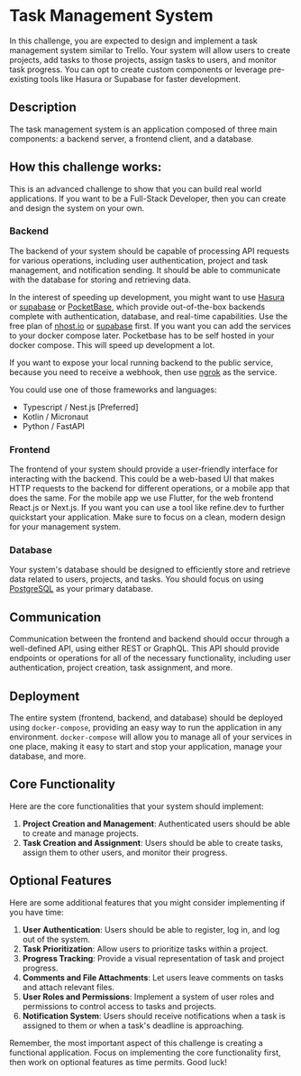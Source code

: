 # Task Management System

In this challenge, you are expected to design and implement a task management system similar to Trello. Your system will
allow users to create projects, add tasks to those projects, assign tasks to users, and monitor task progress. You can
opt to create custom components or leverage pre-existing tools like Hasura or Supabase for faster development.

## Description

The task management system is an application composed of three main components: a backend server, a frontend client, and
a database.

## How this challenge works:

This is an advanced challenge to show that you can build real world applications. If you want to be a Full-Stack
Developer, then you can create and design the system on your own.

### Backend

The backend of your system should be capable of processing API requests for various operations, including user
authentication, project and task management, and notification sending. It should be able to communicate with the
database for storing and retrieving data.

In the interest of speeding up development, you might want to use [Hasura](https://hasura.io/)
or [supabase](https://supabase.com/) or [PocketBase](https://pocketbase.io/), which provide out-of-the-box backends
complete with authentication, database, and real-time capabilities.
Use the free plan of [nhost.io](https://nhost.io/) or [supabase](https://supabase.com/) first. If you want you can add
the services to your docker compose later.
Pocketbase has to be self hosted in your docker compose.
This will speed up development a lot.

If you want to expose your local running backend to the public service, because you need to receive a webhook, then use
[ngrok](https://ngrok.com/) as the service.

You could use one of those frameworks and languages:

- Typescript / Nest.js [Preferred]
- Kotlin / Micronaut
- Python / FastAPI

### Frontend

The frontend of your system should provide a user-friendly interface for interacting with the backend. This could be a
web-based UI that makes HTTP requests to the backend for different operations, or a mobile app that does the same.
For the mobile app we use Flutter, for the web frontend React.js or Next.js. If you want you can use a tool like
refine.dev to further quickstart your application.
Make sure to focus on a clean, modern design for your management system.

### Database

Your system's database should be designed to efficiently store and retrieve data related to users, projects, and tasks.
You should focus on using [PostgreSQL](https://www.postgresql.org/) as your primary database.

## Communication

Communication between the frontend and backend should occur through a well-defined API, using either REST or GraphQL.
This API should provide endpoints or operations for all of the necessary functionality, including user authentication,
project creation, task assignment, and more.

## Deployment

The entire system (frontend, backend, and database) should be deployed using `docker-compose`, providing an easy way to
run the application in any environment. `docker-compose` will allow you to manage all of your services in one place,
making it easy to start and stop your application, manage your database, and more.

## Core Functionality

Here are the core functionalities that your system should implement:

1. **Project Creation and Management**: Authenticated users should be able to create and manage projects.
2. **Task Creation and Assignment**: Users should be able to create tasks, assign them to other users, and monitor their
   progress.

## Optional Features

Here are some additional features that you might consider implementing if you have time:

1. **User Authentication**: Users should be able to register, log in, and log out of the system.
2. **Task Prioritization**: Allow users to prioritize tasks within a project.
3. **Progress Tracking**: Provide a visual representation of task and project progress.
4. **Comments and File Attachments**: Let users leave comments on tasks and attach relevant files.
5. **User Roles and Permissions**: Implement a system of user roles and permissions to control access to tasks and
   projects.
6. **Notification System**: Users should receive notifications when a task is assigned to them or when a task's
   deadline
   is approaching.

Remember, the most important aspect of this challenge is creating a functional application. Focus on implementing the
core functionality first, then work on optional features as time permits. Good luck!